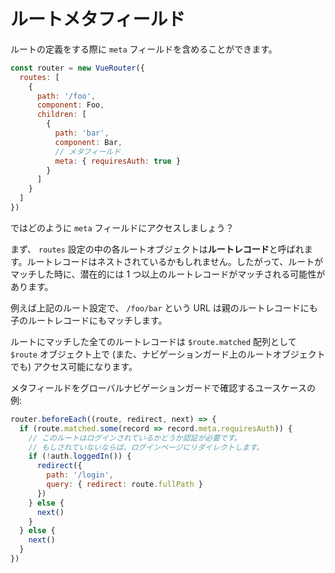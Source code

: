 # ルートメタフィールド

ルートの定義をする際に `meta` フィールドを含めることができます。

``` js
const router = new VueRouter({
  routes: [
    {
      path: '/foo',
      component: Foo,
      children: [
        {
          path: 'bar',
          component: Bar,
          // メタフィールド
          meta: { requiresAuth: true }
        }
      ]
    }
  ]
})
```

ではどのように `meta` フィールドにアクセスしましょう？

まず、 `routes` 設定の中の各ルートオブジェクトは**ルートレコード**と呼ばれます。ルートレコードはネストされているかもしれません。したがって、ルートがマッチした時に、潜在的には 1 つ以上のルートレコードがマッチされる可能性があります。

例えば上記のルート設定で、 `/foo/bar` という URL は親のルートレコードにも子のルートレコードにもマッチします。

ルートにマッチした全てのルートレコードは `$route.matched` 配列として `$route` オブジェクト上で (また、ナビゲーションガード上のルートオブジェクトでも) アクセス可能になります。

メタフィールドをグローバルナビゲーションガードで確認するユースケースの例:

``` js
router.beforeEach((route, redirect, next) => {
  if (route.matched.some(record => record.meta.requiresAuth)) {
    // このルートはログインされているかどうか認証が必要です。
    // もしされていないならば、ログインページにリダイレクトします。
    if (!auth.loggedIn()) {
      redirect({
        path: '/login',
        query: { redirect: route.fullPath }
      })
    } else {
      next()
    }
  } else {
    next()
  }
})
```
